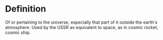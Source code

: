 # Definition

Of or pertaining to the universe, especially that part of it outside the
earth's atmosphere. Used by the USSR as equivalent to space, as in
cosmic rocket, cosmic ship.
